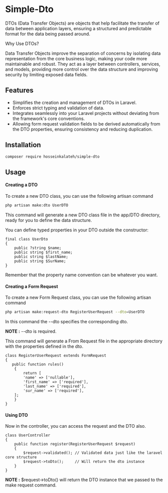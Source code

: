 
# Simple-Dto

DTOs (Data Transfer Objects) are objects that help facilitate the transfer of data between application layers, ensuring a structured and predictable format for the data being passed around.

Why Use DTOs?

Data Transfer Objects improve the separation of concerns by isolating data representation from the core business logic, making your code more maintainable and robust. They act as a layer between controllers, services, and models, providing more control over the data structure and improving security by limiting exposed data fields.

## Features
* Simplifies the creation and management of DTOs in Laravel.
* Enforces strict typing and validation of data.
* Integrates seamlessly into your Laravel projects without deviating from the framework's core conventions.
* Allowing form request validation fields to be derived automatically from the DTO properties, ensuring consistency and reducing duplication.
## Installation
```bash
composer require hosseinkalateh/simple-dto
```
## Usage
#### Creating a DTO
To create a new DTO class, you can use the following artisan command
```bash
php artisan make:dto UserDTO
```
This command will generate a new DTO class file in the app/DTO directory, ready for you to define the data structure.

You can define typed properties in your DTO outside the constructor:
```
final class UserDto
{
    public ?string $name;
    public string $first_name;
    public string $lastName;
    public string $SurName;
}
 ```
Remember that the property name convention can be whatever you want.

#### Creating a Form Request
To create a new Form Request class, you can use the following artisan command
```bash
php artisan make:request-dto RegisterUserRequest --dto=UserDTO
```
In this command the --dto specifies the corresponding dto.

**NOTE :** --dto is required.

This command will generate a From Request file in the appropriate directory with the properties defined in the dto.

```
class RegisterUserRequest extends FormRequest
{
   public function rules()
    {
        return [ 
	    'name' => ['nullable'],
	    'first_name' => ['required'],
	    'last_name' => ['required'],
	    'sur_name' => ['required'],
	];
    }
}
 ```
#### Using DTO

Now in the controller, you can access the request and the DTO also.

```
class UserController
{
    public function register(RegisterUserRequest $request) 
    {
        $request->validated(); // Validated data just like the laravel core structure
        $request->toDto();     // Will return the dto instance
    }
}
 ```
**NOTE :** $request->toDto() will return the DTO instance that we passed to the make request command.
